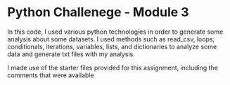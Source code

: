 # Python Challenege - Module 3

In this code, I used various python technologies in order to generate some analysis about some datasets. I used methods such as read_csv, loops, conditionals, iterations, variables, lists, and dictionaries to analyze some data and generate txt files with my analysis.

I made use of the starter files provided for this assignment, including the comments that were available
